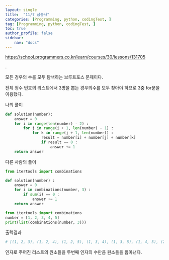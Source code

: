 ```yaml
---
layout: single
title:  "11/7 삼총사"
categories: [Programming, python, codingTest, ]
tag: [Programming, python, codingTest, ]
toc: true
author_profile: false
sidebar:
    nav: "docs"
---
```


https://school.programmers.co.kr/learn/courses/30/lessons/131705

 .

모든 경우의 수를 모두 탐색하는 브루트포스 문제이다.

전체 정수 번호의 리스트에서 3명을 뽑는 경우의수를 모두 찾아야 하므로 3중 for문을 이용했다.

나의 풀이

```python
def solution(number):
    answer = 0
    for i in range(len(number) - 2) :
        for j in range(i + 1, len(number) - 1) :
            for k in range(j + 1, len(number)) :
                result = number[i] + number[j] + number[k]
                if result == 0 :
                    answer += 1
    return answer
```



다른 사람의 풀이

```python
from itertools import combinations

def solution(number) :
    answer = 0
    for i in combinations(number, 3) :
        if sum(i) == 0 :
            answer += 1
	return answer
```



```python
from itertools import combinations
number = [1, 2, 3, 4, 5]
print(list(combinations(number, 3)))
```

출력결과

```python
# [(1, 2, 3), (1, 2, 4), (1, 2, 5), (1, 3, 4), (1, 3, 5), (1, 4, 5), (2, 3, 4), (2, 3, 5), (2, 4, 5), (3, 4, 5)]
```

인자로 주어진 리스트의 원소들을 두번째 인자의 수만큼 원소들을 뽑아낸다.



